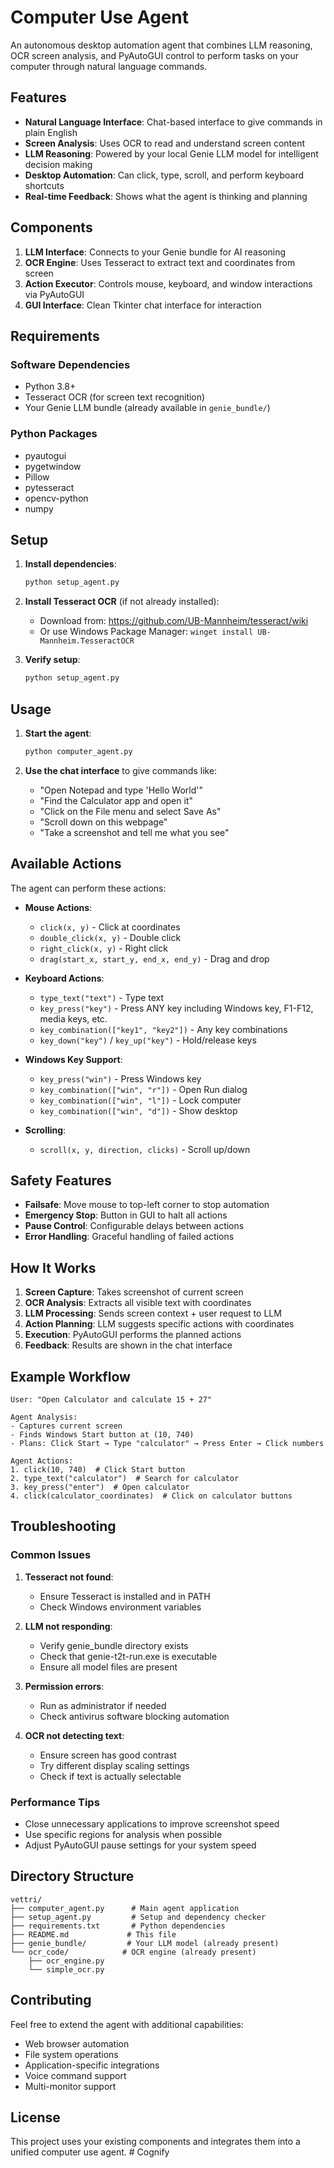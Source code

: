 # Computer Use Agent

An autonomous desktop automation agent that combines LLM reasoning, OCR screen analysis, and PyAutoGUI control to perform tasks on your computer through natural language commands.

## Features

- **Natural Language Interface**: Chat-based interface to give commands in plain English
- **Screen Analysis**: Uses OCR to read and understand screen content
- **LLM Reasoning**: Powered by your local Genie LLM model for intelligent decision making
- **Desktop Automation**: Can click, type, scroll, and perform keyboard shortcuts
- **Real-time Feedback**: Shows what the agent is thinking and planning

## Components

1. **LLM Interface**: Connects to your Genie bundle for AI reasoning
2. **OCR Engine**: Uses Tesseract to extract text and coordinates from screen
3. **Action Executor**: Controls mouse, keyboard, and window interactions via PyAutoGUI
4. **GUI Interface**: Clean Tkinter chat interface for interaction

## Requirements

### Software Dependencies
- Python 3.8+
- Tesseract OCR (for screen text recognition)
- Your Genie LLM bundle (already available in `genie_bundle/`)

### Python Packages
- pyautogui
- pygetwindow  
- Pillow
- pytesseract
- opencv-python
- numpy

## Setup

1. **Install dependencies**:
   ```bash
   python setup_agent.py
   ```

2. **Install Tesseract OCR** (if not already installed):
   - Download from: https://github.com/UB-Mannheim/tesseract/wiki
   - Or use Windows Package Manager: `winget install UB-Mannheim.TesseractOCR`

3. **Verify setup**:
   ```bash
   python setup_agent.py
   ```

## Usage

1. **Start the agent**:
   ```bash
   python computer_agent.py
   ```

2. **Use the chat interface** to give commands like:
   - "Open Notepad and type 'Hello World'"
   - "Find the Calculator app and open it"
   - "Click on the File menu and select Save As"
   - "Scroll down on this webpage"
   - "Take a screenshot and tell me what you see"

## Available Actions

The agent can perform these actions:

- **Mouse Actions**:
  - `click(x, y)` - Click at coordinates
  - `double_click(x, y)` - Double click
  - `right_click(x, y)` - Right click
  - `drag(start_x, start_y, end_x, end_y)` - Drag and drop

- **Keyboard Actions**:
  - `type_text("text")` - Type text
  - `key_press("key")` - Press ANY key including Windows key, F1-F12, media keys, etc.
  - `key_combination(["key1", "key2"])` - Any key combinations
  - `key_down("key")` / `key_up("key")` - Hold/release keys
  
- **Windows Key Support**:
  - `key_press("win")` - Press Windows key
  - `key_combination(["win", "r"])` - Open Run dialog
  - `key_combination(["win", "l"])` - Lock computer
  - `key_combination(["win", "d"])` - Show desktop

- **Scrolling**:
  - `scroll(x, y, direction, clicks)` - Scroll up/down

## Safety Features

- **Failsafe**: Move mouse to top-left corner to stop automation
- **Emergency Stop**: Button in GUI to halt all actions
- **Pause Control**: Configurable delays between actions
- **Error Handling**: Graceful handling of failed actions

## How It Works

1. **Screen Capture**: Takes screenshot of current screen
2. **OCR Analysis**: Extracts all visible text with coordinates
3. **LLM Processing**: Sends screen context + user request to LLM
4. **Action Planning**: LLM suggests specific actions with coordinates
5. **Execution**: PyAutoGUI performs the planned actions
6. **Feedback**: Results are shown in the chat interface

## Example Workflow

```
User: "Open Calculator and calculate 15 + 27"

Agent Analysis:
- Captures current screen
- Finds Windows Start button at (10, 740)
- Plans: Click Start → Type "calculator" → Press Enter → Click numbers

Agent Actions:
1. click(10, 740)  # Click Start button
2. type_text("calculator")  # Search for calculator
3. key_press("enter")  # Open calculator
4. click(calculator_coordinates)  # Click on calculator buttons
```

## Troubleshooting

### Common Issues

1. **Tesseract not found**:
   - Ensure Tesseract is installed and in PATH
   - Check Windows environment variables

2. **LLM not responding**:
   - Verify genie_bundle directory exists
   - Check that genie-t2t-run.exe is executable
   - Ensure all model files are present

3. **Permission errors**:
   - Run as administrator if needed
   - Check antivirus software blocking automation

4. **OCR not detecting text**:
   - Ensure screen has good contrast
   - Try different display scaling settings
   - Check if text is actually selectable

### Performance Tips

- Close unnecessary applications to improve screenshot speed
- Use specific regions for analysis when possible
- Adjust PyAutoGUI pause settings for your system speed

## Directory Structure

```
vettri/
├── computer_agent.py      # Main agent application
├── setup_agent.py         # Setup and dependency checker
├── requirements.txt       # Python dependencies
├── README.md             # This file
├── genie_bundle/         # Your LLM model (already present)
└── ocr_code/            # OCR engine (already present)
    ├── ocr_engine.py
    └── simple_ocr.py
```

## Contributing

Feel free to extend the agent with additional capabilities:
- Web browser automation
- File system operations  
- Application-specific integrations
- Voice command support
- Multi-monitor support

## License

This project uses your existing components and integrates them into a unified computer use agent.
#   C o g n i f y  
 